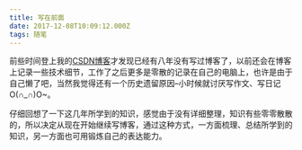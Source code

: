 ```yaml
---
title: 写在前面
date: 2017-12-08T10:09:12.000Z
tags: 随笔
---
```


前些时间登上我的[CSDN博客](http://blog.csdn.net/lanxinju)才发现已经有八年没有写过博客了，以前还会在博客上记录一些技术细节，工作了之后更多是零散的记录在自己的电脑上，也许是由于自己懒了吧，当然我觉得还有一个历史遗留原因–小时候就讨厌写作文、写日记O(∩_∩)O~。

仔细回想了一下这几年所学到的知识，感觉由于没有详细整理，知识有些零零散散的，所以决定从现在开始继续写博客，通过这种方式，一方面梳理、总结所学到的知识，另一方面也可用锻炼自己的表达能力。
